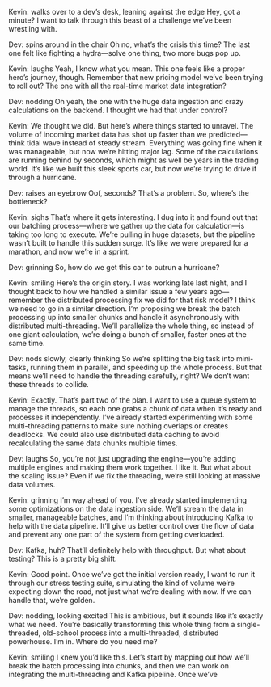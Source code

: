 Kevin: walks over to a dev’s desk, leaning against the edge Hey, got a minute? I want to talk through this beast of a challenge we’ve been wrestling with.

Dev: spins around in the chair Oh no, what’s the crisis this time? The last one felt like fighting a hydra—solve one thing, two more bugs pop up.

Kevin: laughs Yeah, I know what you mean. This one feels like a proper hero’s journey, though. Remember that new pricing model we’ve been trying to roll out? The one with all the real-time market data integration?

Dev: nodding Oh yeah, the one with the huge data ingestion and crazy calculations on the backend. I thought we had that under control?

Kevin: We thought we did. But here’s where things started to unravel. The volume of incoming market data has shot up faster than we predicted—think tidal wave instead of steady stream. Everything was going fine when it was manageable, but now we’re hitting major lag. Some of the calculations are running behind by seconds, which might as well be years in the trading world. It’s like we built this sleek sports car, but now we’re trying to drive it through a hurricane.

Dev: raises an eyebrow Oof, seconds? That’s a problem. So, where’s the bottleneck?

Kevin: sighs That’s where it gets interesting. I dug into it and found out that our batching process—where we gather up the data for calculation—is taking too long to execute. We’re pulling in huge datasets, but the pipeline wasn’t built to handle this sudden surge. It’s like we were prepared for a marathon, and now we’re in a sprint.

Dev: grinning So, how do we get this car to outrun a hurricane?

Kevin: smiling Here’s the origin story. I was working late last night, and I thought back to how we handled a similar issue a few years ago—remember the distributed processing fix we did for that risk model? I think we need to go in a similar direction. I’m proposing we break the batch processing up into smaller chunks and handle it asynchronously with distributed multi-threading. We’ll parallelize the whole thing, so instead of one giant calculation, we’re doing a bunch of smaller, faster ones at the same time.

Dev: nods slowly, clearly thinking So we’re splitting the big task into mini-tasks, running them in parallel, and speeding up the whole process. But that means we’ll need to handle the threading carefully, right? We don’t want these threads to collide.

Kevin: Exactly. That’s part two of the plan. I want to use a queue system to manage the threads, so each one grabs a chunk of data when it’s ready and processes it independently. I’ve already started experimenting with some multi-threading patterns to make sure nothing overlaps or creates deadlocks. We could also use distributed data caching to avoid recalculating the same data chunks multiple times.

Dev: laughs So, you’re not just upgrading the engine—you’re adding multiple engines and making them work together. I like it. But what about the scaling issue? Even if we fix the threading, we’re still looking at massive data volumes.

Kevin: grinning I’m way ahead of you. I’ve already started implementing some optimizations on the data ingestion side. We’ll stream the data in smaller, manageable batches, and I’m thinking about introducing Kafka to help with the data pipeline. It’ll give us better control over the flow of data and prevent any one part of the system from getting overloaded.

Dev: Kafka, huh? That’ll definitely help with throughput. But what about testing? This is a pretty big shift.

Kevin: Good point. Once we’ve got the initial version ready, I want to run it through our stress testing suite, simulating the kind of volume we’re expecting down the road, not just what we’re dealing with now. If we can handle that, we’re golden.

Dev: nodding, looking excited This is ambitious, but it sounds like it’s exactly what we need. You’re basically transforming this whole thing from a single-threaded, old-school process into a multi-threaded, distributed powerhouse. I’m in. Where do you need me?

Kevin: smiling I knew you’d like this. Let’s start by mapping out how we’ll break the batch processing into chunks, and then we can work on integrating the multi-threading and Kafka pipeline. Once we’ve
